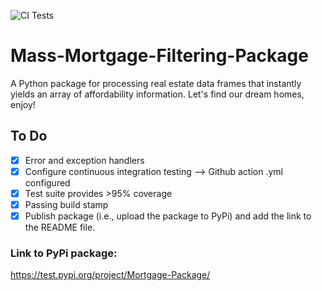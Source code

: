 ![CI Tests](https://github.com/lukavuko/Lab4_Testing_II/workflows/CI%20Tests/badge.svg)
# Mass-Mortgage-Filtering-Package
A Python package for processing real estate data frames that instantly yields an array of affordability information. Let's find our dream homes, enjoy!

## To Do
- [x] Error and exception handlers
- [x] Configure continuous integration testing --> Github action .yml configured
- [x] Test suite provides >95% coverage
- [x] Passing build stamp
- [x] Publish package (i.e., upload the package to PyPi) and add the link to the README file.

### Link to PyPi package:
https://test.pypi.org/project/Mortgage-Package/
